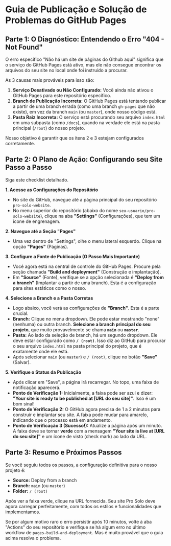 # Guia de Publicação e Solução de Problemas do GitHub Pages

## Parte 1: O Diagnóstico: Entendendo o Erro "404 - Not Found"

O erro específico "Não há um site de páginas do Github aqui" significa que o serviço do GitHub Pages está ativo, mas ele não consegue encontrar os arquivos do seu site no local onde foi instruído a procurar.

As 3 causas mais prováveis para isso são:

1.  **Serviço Desativado ou Não Configurado:** Você ainda não ativou o GitHub Pages para este repositório específico.
2.  **Branch de Publicação Incorreta:** O GitHub Pages está tentando publicar a partir de uma branch errada (como uma branch `gh-pages` que não existe), em vez da branch `main` (ou `master`), onde nosso código está.
3.  **Pasta Raiz Incorreta:** O serviço está procurando seu arquivo `index.html` em uma subpasta (como `/docs`), quando na verdade ele está na pasta principal (`/root`) do nosso projeto.

Nosso objetivo é garantir que os itens 2 e 3 estejam configurados corretamente.

## Parte 2: O Plano de Ação: Configurando seu Site Passo a Passo

Siga este checklist detalhado.

**1. Acesse as Configurações do Repositório**
   - No site do GitHub, navegue até a página principal do seu repositório `pro-solo-website`.
   - No menu superior do repositório (abaixo do nome `seu-usuario/pro-solo-website`), clique na aba **"Settings"** (Configurações), que tem um ícone de engrenagem.

**2. Navegue até a Seção "Pages"**
   - Uma vez dentro de "Settings", olhe o menu lateral esquerdo. Clique na opção **"Pages"** (Páginas).

**3. Configure a Fonte de Publicação (O Passo Mais Importante)**
   - Você agora está na central de controle do GitHub Pages. Procure pela seção chamada **"Build and deployment"** (Construção e implantação).
   - Em **"Source"** (Fonte), verifique se a opção selecionada é **"Deploy from a branch"** (Implantar a partir de uma branch). Esta é a configuração para sites estáticos como o nosso.

**4. Selecione a Branch e a Pasta Corretas**
   - Logo abaixo, você verá as configurações de **"Branch"**. Esta é a parte crucial.
   - **Branch:** Clique no menu dropdown. Ele pode estar mostrando "none" (nenhuma) ou outra branch. **Selecione a branch principal do seu projeto**, que muito provavelmente se chama **`main`** ou **`master`**.
   - **Pasta:** Ao lado da seleção de branch, há um segundo dropdown. Ele deve estar configurado como **`/ (root)`**. Isso diz ao GitHub para procurar o seu arquivo `index.html` na pasta principal do projeto, que é exatamente onde ele está.
   - Após selecionar `main` (ou `master`) e `/ (root)`, clique no botão **"Save"** (Salvar).

**5. Verifique o Status da Publicação**
   - Após clicar em "Save", a página irá recarregar. No topo, uma faixa de notificação aparecerá.
   - **Ponto de Verificação 1:** Inicialmente, a faixa pode ser azul e dizer: **"Your site is ready to be published at [URL do seu site]"**. Isso é um bom sinal!
   - **Ponto de Verificação 2:** O GitHub agora precisa de 1 a 2 minutos para construir e implantar seu site. A faixa pode mudar para amarelo, indicando que o processo está em andamento.
   - **Ponto de Verificação 3 (Sucesso!):** Atualize a página após um minuto. A faixa deve se tornar **verde** com a mensagem **"Your site is live at [URL do seu site]"** e um ícone de visto (check mark) ao lado da URL.

## Parte 3: Resumo e Próximos Passos

Se você seguiu todos os passos, a configuração definitiva para o nosso projeto é:
*   **Source:** Deploy from a branch
*   **Branch:** `main` (ou `master`)
*   **Folder:** `/ (root)`

Após ver a faixa verde, clique na URL fornecida. Seu site Pro Solo deve agora carregar perfeitamente, com todos os estilos e funcionalidades que implementamos.

Se por algum motivo raro o erro persistir após 10 minutos, volte à aba "Actions" do seu repositório e verifique se há algum erro no último workflow de `pages-build-and-deployment`. Mas é muito provável que o guia acima resolva o problema.
